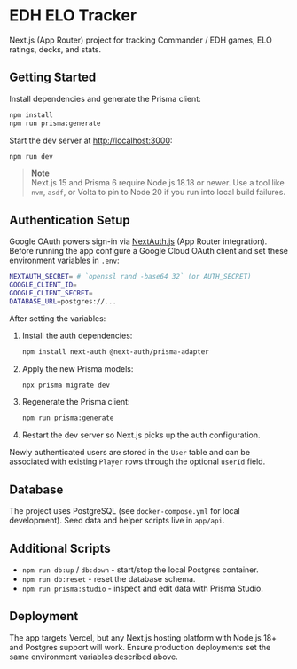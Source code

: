 # EDH ELO Tracker

Next.js (App Router) project for tracking Commander / EDH games, ELO ratings, decks, and stats.

## Getting Started

Install dependencies and generate the Prisma client:

```bash
npm install
npm run prisma:generate
```

Start the dev server at [http://localhost:3000](http://localhost:3000):

```bash
npm run dev
```

> **Note**  
> Next.js 15 and Prisma 6 require Node.js 18.18 or newer. Use a tool like `nvm`, `asdf`, or Volta to pin to Node 20 if you run into local build failures.

## Authentication Setup

Google OAuth powers sign-in via [NextAuth.js](https://next-auth.js.org/) (App Router integration). Before running the app configure a Google Cloud OAuth client and set these environment variables in `.env`:

```bash
NEXTAUTH_SECRET= # `openssl rand -base64 32` (or AUTH_SECRET)
GOOGLE_CLIENT_ID=
GOOGLE_CLIENT_SECRET=
DATABASE_URL=postgres://...
```

After setting the variables:

1. Install the auth dependencies:
   ```bash
   npm install next-auth @next-auth/prisma-adapter
   ```
2. Apply the new Prisma models:
   ```bash
   npx prisma migrate dev
   ```
3. Regenerate the Prisma client:
   ```bash
   npm run prisma:generate
   ```
4. Restart the dev server so Next.js picks up the auth configuration.

Newly authenticated users are stored in the `User` table and can be associated with existing `Player` rows through the optional `userId` field.

## Database

The project uses PostgreSQL (see `docker-compose.yml` for local development). Seed data and helper scripts live in `app/api`.

## Additional Scripts

- `npm run db:up` / `db:down` - start/stop the local Postgres container.
- `npm run db:reset` - reset the database schema.
- `npm run prisma:studio` - inspect and edit data with Prisma Studio.

## Deployment

The app targets Vercel, but any Next.js hosting platform with Node.js 18+ and Postgres support will work. Ensure production deployments set the same environment variables described above.
